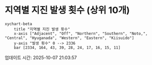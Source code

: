 # 지역별 지진 발생 횟수 (상위 10개)

```mermaid
xychart-beta
    title "지역별 지진 발생 횟수"
    x-axis ["Adjacent", "Off", "Northern", "Southern", "Noto,", "Central", "Hyuganada", "Western", "Eastern", "Kiisuido"]
    y-axis "발생 횟수" 0 --> 2336
    bar [2334, 164, 43, 39, 28, 24, 17, 16, 15, 11]
```

업데이트 시간: 2025-10-07 21:03:57
